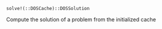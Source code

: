 ```
solve!(::DOSCache)::DOSSolution
```

Compute the solution of a problem from the initialized cache
